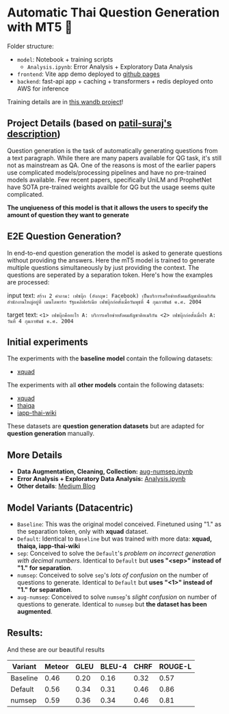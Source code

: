 # Automatic Thai Question Generation with MT5  🤗
Folder structure:
* `model`: Notebook + training scripts
  * `Analysis.ipynb`: Error Analysis + Exploratory Data Analysis
* `frontend`: Vite app demo deployed to [github pages](https://parinzee.github.io/ThaiQuestionGenerationMT5/)
* `backend`: fast-api app + caching + transformers + redis deployed onto AWS for inference

Training details are in [this wandb project](https://wandb.ai/parinzee/mT5-thai-multiple-e2e-qg?workspace=user-parinzee)!

## Project Details (based on [patil-suraj's description](https://github.com/patil-suraj/question_generation/blob/master/README.md#project-details))
Question generation is the task of automatically generating questions from a text paragraph. While there are many papers available for QG task, it's still not as mainstream as QA. One of the reasons is most of the earlier papers use complicated models/processing pipelines and have no pre-trained models available. Few recent papers, specifically UniLM and ProphetNet have SOTA pre-trained weights availble for QG but the usage seems quite complicated.

**The unqiueness of this model is that it allows the users to specify the amount of question they want to generate**

## E2E Question Generation?
In end-to-end question generation the model is asked to generate questions without providing the answers. Here the mT5 model is trained to generate multiple questions simultaneously by just providing the context. The questions are seperated by a separation token. Here's how the examples are processed:

input text: `สร้าง 2 คำถาม: เฟซบุ๊ก (อังกฤษ: Facebook) เป็นบริการเครือข่ายสังคมสัญชาติอเมริกัน สำนักงานใหญ่อยู่ที่ เมนโลพาร์ก รัฐแคลิฟอร์เนีย เฟซบุ๊กก่อตั้งเมื่อวันพุธที่ 4 กุมภาพันธ์ ค.ศ. 2004`

target text: `<1> เฟซบุ๊กคืออะไร A: บริการเครือข่ายสังคมสัญชาติอเมริกัน <2> เฟซบุ๊กก่อตั้งเมื่อไร A: วันที่ 4 กุมภาพันธ์ ค.ศ. 2004`

## Initial experiments
The experiments with the **baseline model** contain the following datasets:
* [xquad](https://github.com/deepmind/xquad)

The experiments with all **other models** contain the following datasets:
* [xquad](https://github.com/deepmind/xquad)
* [thaiqa](https://huggingface.co/datasets/thaiqa_squad)
* [iapp-thai-wiki](https://github.com/iapp-technology/iapp-wiki-qa-dataset)

These datasets are **question generation datasets** but are adapted for **question generation** manually.

## More Details
- **Data Augmentation, Cleaning, Collection:** [aug-numsep.ipynb](https://github.com/parinzee/ThaiQuestionGenerationMT5/blob/main/model/training-evaluation/aug-numsep.ipynb)
- **Error Analysis + Exploratory Data Analysis:** [Analysis.ipynb](https://github.com/parinzee/ThaiQuestionGenerationMT5/blob/main/model/Analysis.ipynb)
- **Other details**: [Medium Blog]()

## Model Variants (Datacentric)
* `Baseline`: This was the original model conceived. Finetuned using "1." as the separation token, only with **xquad** dataset.
* `Default`: Identical to `Baseline` but was trained with more data: **xquad, thaiqa, iapp-thai-wiki**
* `sep`: Conceived to solve the `Default`'s *problem on incorrect generation with decimal numbers*. Identical to `Default` but **uses "\<sep>" instead of "1." for separation**.
* `numsep`: Conceived to solve `sep`'s *lots of confusion* on the number of questions to generate. Identical to `Default` but **uses "<1>" instead of "1." for separation**.
* `aug-numsep`: Conceived to solve `numsep`'s *slight confusion* on number of questions to generate. Identical to `numsep` but **the dataset has been augmented**.

## Results:
And these are our beautiful results

| Variant  | Meteor | GLEU | BLEU-4 | CHRF | ROUGE-L |
|----------|--------|------|--------|------|---------|
| Baseline | 0.46   | 0.20 | 0.16   | 0.32 | 0.57    |
| Default  | 0.56   | 0.34 | 0.31   | 0.46 | 0.86    |
| numsep      | 0.59   | 0.36 | 0.34   | 0.46 | 0.81    |
